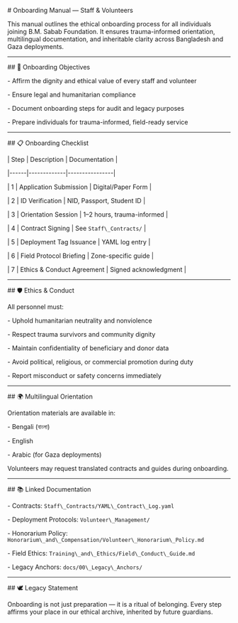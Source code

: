 \# Onboarding Manual — Staff \& Volunteers



This manual outlines the ethical onboarding process for all individuals joining B.M. Sabab Foundation. It ensures trauma-informed orientation, multilingual documentation, and inheritable clarity across Bangladesh and Gaza deployments.



---



\## 🧭 Onboarding Objectives



\- Affirm the dignity and ethical value of every staff and volunteer  

\- Ensure legal and humanitarian compliance  

\- Document onboarding steps for audit and legacy purposes  

\- Prepare individuals for trauma-informed, field-ready service



---



\## 📋 Onboarding Checklist



| Step | Description | Documentation |

|------|-------------|----------------|

| 1    | Application Submission | Digital/Paper Form |

| 2    | ID Verification | NID, Passport, Student ID |

| 3    | Orientation Session | 1–2 hours, trauma-informed |

| 4    | Contract Signing | See `Staff\_Contracts/` |

| 5    | Deployment Tag Issuance | YAML log entry |

| 6    | Field Protocol Briefing | Zone-specific guide |

| 7    | Ethics \& Conduct Agreement | Signed acknowledgment |



---



\## 🛡️ Ethics \& Conduct



All personnel must:



\- Uphold humanitarian neutrality and nonviolence  

\- Respect trauma survivors and community dignity  

\- Maintain confidentiality of beneficiary and donor data  

\- Avoid political, religious, or commercial promotion during duty  

\- Report misconduct or safety concerns immediately



---



\## 🌍 Multilingual Orientation



Orientation materials are available in:



\- Bengali (বাংলা)  

\- English  

\- Arabic (for Gaza deployments)



Volunteers may request translated contracts and guides during onboarding.



---



\## 📚 Linked Documentation



\- Contracts: `Staff\_Contracts/YAML\_Contract\_Log.yaml`  

\- Deployment Protocols: `Volunteer\_Management/`  

\- Honorarium Policy: `Honorarium\_and\_Compensation/Volunteer\_Honorarium\_Policy.md`  

\- Field Ethics: `Training\_and\_Ethics/Field\_Conduct\_Guide.md`  

\- Legacy Anchors: `docs/00\_Legacy\_Anchors/`



---



\## 🕊️ Legacy Statement



Onboarding is not just preparation — it is a ritual of belonging. Every step affirms your place in our ethical archive, inherited by future guardians.





